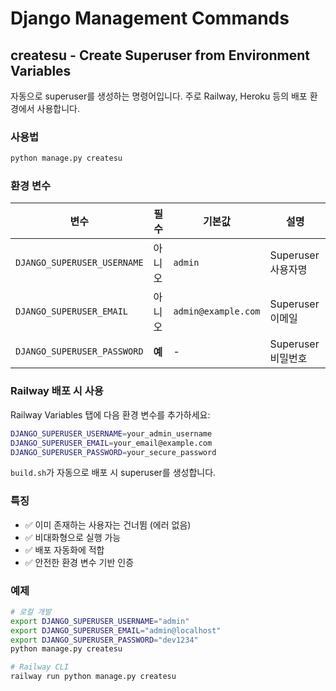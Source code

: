 # Django Management Commands

## createsu - Create Superuser from Environment Variables

자동으로 superuser를 생성하는 명령어입니다. 주로 Railway, Heroku 등의 배포 환경에서 사용합니다.

### 사용법

```bash
python manage.py createsu
```

### 환경 변수

| 변수 | 필수 | 기본값 | 설명 |
|------|------|--------|------|
| `DJANGO_SUPERUSER_USERNAME` | 아니오 | `admin` | Superuser 사용자명 |
| `DJANGO_SUPERUSER_EMAIL` | 아니오 | `admin@example.com` | Superuser 이메일 |
| `DJANGO_SUPERUSER_PASSWORD` | **예** | - | Superuser 비밀번호 |

### Railway 배포 시 사용

Railway Variables 탭에 다음 환경 변수를 추가하세요:

```bash
DJANGO_SUPERUSER_USERNAME=your_admin_username
DJANGO_SUPERUSER_EMAIL=your_email@example.com
DJANGO_SUPERUSER_PASSWORD=your_secure_password
```

`build.sh`가 자동으로 배포 시 superuser를 생성합니다.

### 특징

- ✅ 이미 존재하는 사용자는 건너뜀 (에러 없음)
- ✅ 비대화형으로 실행 가능
- ✅ 배포 자동화에 적합
- ✅ 안전한 환경 변수 기반 인증

### 예제

```bash
# 로컬 개발
export DJANGO_SUPERUSER_USERNAME="admin"
export DJANGO_SUPERUSER_EMAIL="admin@localhost"
export DJANGO_SUPERUSER_PASSWORD="dev1234"
python manage.py createsu

# Railway CLI
railway run python manage.py createsu
```
